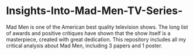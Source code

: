 # Insights-Into-Mad-Men-TV-Series-
Mad Men is one of the American best quality television shows. The long list of awards and positive critiques have shown that the show itself is a masterpiece, created with great dedication. This repository includes all my critical analysis about Mad Men, including 3 papers and 1 poster.
